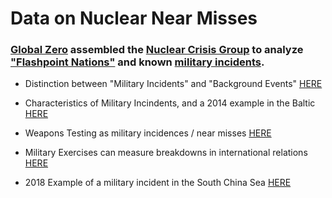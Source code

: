 # Data on Nuclear Near Misses

### [Global Zero](https://www.globalzero.org/) assembled the [Nuclear Crisis Group](https://www.globalzero.org/crisis-response/nuclear-crisis-group/) to analyze ["Flashpoint Nations"](https://github.com/ddodds42/cwmd_data_project/blob/master/GlobalZero_NuclearCrisisGroup_MilitaryIncidentsProject/NCG_Urgent-Steps_June-2017.pdf) and known [military incidents](https://www.globalzero.org/crisis-response/military-incidents-project/).

* Distinction between "Military Incidents" and "Background Events" [HERE](https://www.globalzero.org/updates/the-military-incidents-project-context-is-key/)

* Characteristics of Military Incindents, and a 2014 example in the Baltic [HERE](https://www.globalzero.org/updates/military-incidents-project-assessing-an-incident/)

* Weapons Testing as military incidences / near misses [HERE](https://www.globalzero.org/updates/the-military-incidents-project-testing/)

* Military Exercises can measure breakdowns in international relations [HERE](https://www.globalzero.org/updates/the-military-incidents-project-tracking-military-exercises/)

* 2018 Example of a military incident in the South China Sea [HERE](https://perma.cc/KW7R-CWZS)